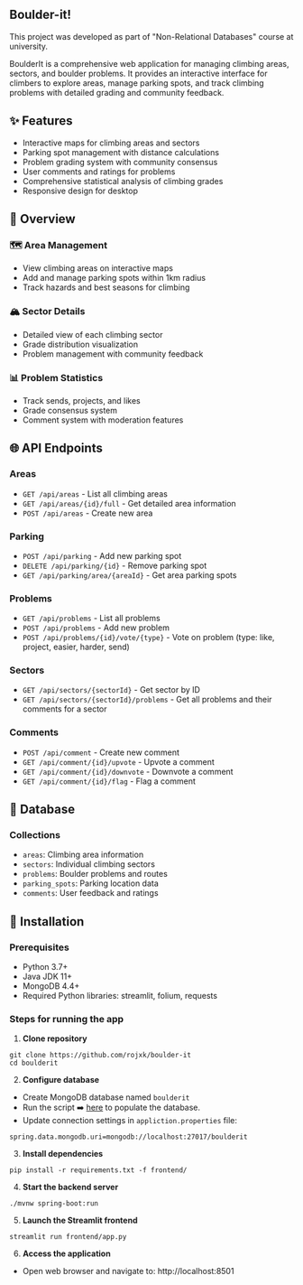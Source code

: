 ## Boulder-it!
This project was developed as part of "Non-Relational Databases" course at university.

BoulderIt is a comprehensive web application for managing climbing areas, sectors, and boulder problems. It provides an interactive interface for climbers to explore areas, manage parking spots, and track climbing problems with detailed grading and community feedback.

## ✨ Features
- Interactive maps for climbing areas and sectors
- Parking spot management with distance calculations
- Problem grading system with community consensus
- User comments and ratings for problems
- Comprehensive statistical analysis of climbing grades
- Responsive design for desktop

## 🔎 Overview

### 🗺️ Area Management
- View climbing areas on interactive maps
- Add and manage parking spots within 1km radius
- Track hazards and best seasons for climbing

### 🏔️ Sector Details
- Detailed view of each climbing sector
- Grade distribution visualization
- Problem management with community feedback

### 📊 Problem Statistics
- Track sends, projects, and likes
- Grade consensus system
- Comment system with moderation features

## 🌐 API Endpoints
### Areas

- `GET /api/areas` - List all climbing areas
- `GET /api/areas/{id}/full` - Get detailed area information
- `POST /api/areas` - Create new area

### Parking

- `POST /api/parking` - Add new parking spot
- `DELETE /api/parking/{id}` - Remove parking spot
- `GET /api/parking/area/{areaId}` - Get area parking spots

### Problems

- `GET /api/problems` - List all problems
- `POST /api/problems` - Add new problem
- `POST /api/problems/{id}/vote/{type}` - Vote on problem (type: like, project, easier, harder, send)

### Sectors

- `GET /api/sectors/{sectorId}` - Get sector by ID
- `GET /api/sectors/{sectorId}/problems` - Get all problems and their comments for a sector

### Comments

- `POST /api/comment` - Create new comment
- `GET /api/comment/{id}/upvote` - Upvote a comment
- `GET /api/comment/{id}/downvote` - Downvote a comment
- `GET /api/comment/{id}/flag` - Flag a comment


## 📘 Database
### Collections
- `areas`: Climbing area information
- `sectors`: Individual climbing sectors
- `problems`: Boulder problems and routes
- `parking_spots`: Parking location data
- `comments`: User feedback and ratings

## 🚀 Installation
### Prerequisites
- Python 3.7+
- Java JDK 11+
- MongoDB 4.4+
- Required Python libraries: streamlit, folium, requests

### Steps for running the app
1. **Clone repository**
```
git clone https://github.com/rojxk/boulder-it
cd boulderit
```
2. **Configure database**
- Create MongoDB database named `boulderit`
- Run the script ➡️ [here](https://github.com/rojxk/boulder-it/database/init-db.js) to populate the database.
- Update connection settings in `appliction.properties` file:
```
spring.data.mongodb.uri=mongodb://localhost:27017/boulderit
```
3. **Install dependencies**
```
pip install -r requirements.txt -f frontend/
```
4. **Start the backend server**
```
./mvnw spring-boot:run
```
5. **Launch the Streamlit frontend**
```
streamlit run frontend/app.py
```
6. **Access the application**
- Open web browser and navigate to: http://localhost:8501